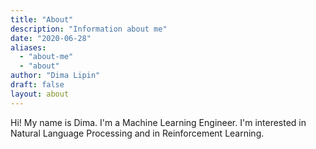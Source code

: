 ```yaml
---
title: "About"
description: "Information about me"
date: "2020-06-28"
aliases:
  - "about-me"
  - "about"
author: "Dima Lipin"
draft: false
layout: about
---
```

    
Hi! My name is Dima. I'm a Machine Learning Engineer. I'm interested in Natural Language Processing and in Reinforcement Learning.

